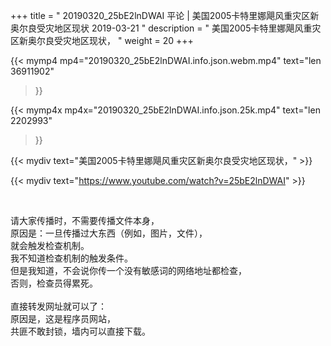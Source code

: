 +++
title = " 20190320_25bE2lnDWAI 平论 | 美国2005卡特里娜飓风重灾区新奥尔良受灾地区现状 2019-03-21 "
description = " 美国2005卡特里娜飓风重灾区新奥尔良受灾地区现状， "
weight = 20
+++

{{< mymp4 mp4="20190320_25bE2lnDWAI.info.json.webm.mp4" 
text="len 36911902"
>}}

{{< mymp4x  mp4x="20190320_25bE2lnDWAI.info.json.25k.mp4"
text="len 2202993"
>}}


{{< mydiv text="美国2005卡特里娜飓风重灾区新奥尔良受灾地区现状，" >}}
<br>

{{< mydiv text="https://www.youtube.com/watch?v=25bE2lnDWAI" >}}


<br>

请大家传播时，不需要传播文件本身，<br>
原因是：一旦传播过大东西（例如，图片，文件），<br>
就会触发检查机制。<br>
我不知道检查机制的触发条件。<br>
但是我知道，不会说你传一个没有敏感词的网络地址都检查，<br>
否则，检查员得累死。<br><br>
直接转发网址就可以了：<br>
原因是，这是程序员网站，<br>
共匪不敢封锁，墙内可以直接下载。


